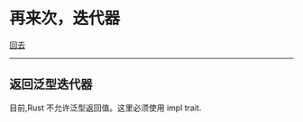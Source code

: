 # 再来次，迭代器

[回去](toc/default.html)

---

## 返回泛型迭代器

目前,Rust 不允许泛型返回值。这里必须使用 impl trait.

<pre><code data-source="chapters/shared/code/iterators-again/1.rs" data-trim="hljs rust"></code></pre>
